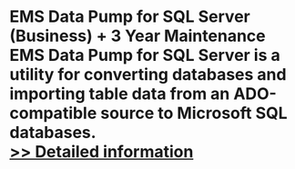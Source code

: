 # EMS Data Pump for SQL Server (Business) + 3 Year Maintenance<br />EMS Data Pump for SQL Server is a utility for converting databases and importing table data from an ADO-compatible source to Microsoft SQL databases.<br />[>> Detailed information](https://secure.shareit.com/shareit/product.html?productid=300067982&affiliateid=200057808)